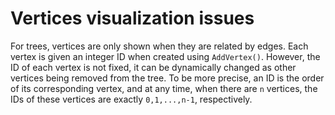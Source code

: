 # Vertices visualization issues

For trees, vertices are only shown when they are related by edges. Each vertex is given an integer ID when created using `AddVertex()`. However, the ID of each vertex is not fixed, it can be dynamically changed as other vertices being removed from the tree. To be more precise, an ID is the order of its corresponding vertex, and at any time, when there are `n` vertices, the IDs of these vertices are exactly `0,1,...,n-1`, respectively.
